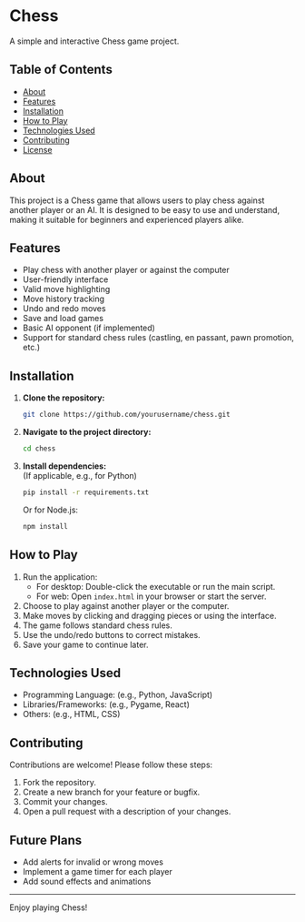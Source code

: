 # Chess

A simple and interactive Chess game project.

## Table of Contents

- [About](#about)
- [Features](#features)
- [Installation](#installation)
- [How to Play](#how-to-play)
- [Technologies Used](#technologies-used)
- [Contributing](#contributing)
- [License](#license)

## About

This project is a Chess game that allows users to play chess against another player or an AI. It is designed to be easy to use and understand, making it suitable for beginners and experienced players alike.

## Features

- Play chess with another player or against the computer
- User-friendly interface
- Valid move highlighting
- Move history tracking
- Undo and redo moves
- Save and load games
- Basic AI opponent (if implemented)
- Support for standard chess rules (castling, en passant, pawn promotion, etc.)

## Installation

1. **Clone the repository:**
    ```bash
    git clone https://github.com/yourusername/chess.git
    ```
2. **Navigate to the project directory:**
    ```bash
    cd chess
    ```
3. **Install dependencies:**  
    (If applicable, e.g., for Python)
    ```bash
    pip install -r requirements.txt
    ```
    Or for Node.js:
    ```bash
    npm install
    ```

## How to Play

1. Run the application:
    - For desktop: Double-click the executable or run the main script.
    - For web: Open `index.html` in your browser or start the server.
2. Choose to play against another player or the computer.
3. Make moves by clicking and dragging pieces or using the interface.
4. The game follows standard chess rules.
5. Use the undo/redo buttons to correct mistakes.
6. Save your game to continue later.

## Technologies Used

- Programming Language: (e.g., Python, JavaScript)
- Libraries/Frameworks: (e.g., Pygame, React)
- Others: (e.g., HTML, CSS)

## Contributing

Contributions are welcome! Please follow these steps:

1. Fork the repository.
2. Create a new branch for your feature or bugfix.
3. Commit your changes.
4. Open a pull request with a description of your changes.

## Future Plans

- Add alerts for invalid or wrong moves
- Implement a game timer for each player
- Add sound effects and animations

---

Enjoy playing Chess!